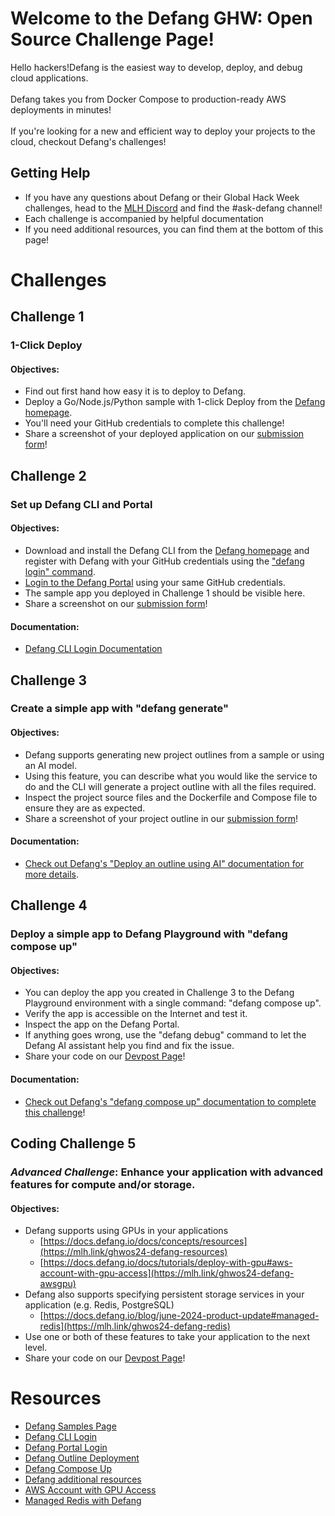# Welcome to the Defang GHW: Open Source Challenge Page!

Hello hackers!Defang is the easiest way to develop, deploy, and debug cloud applications. <br><br>
Defang takes you from Docker Compose to production-ready AWS deployments in minutes! <br><br> 
If you're looking for a new and efficient way to deploy your projects to the cloud, checkout Defang's challenges!

## Getting Help 

* If you have any questions about Defang or their Global Hack Week challenges, head to the [MLH Discord](https://discord.mlh.io/) and find the #ask-defang channel!
* Each challenge is accompanied by helpful documentation
* If you need additional resources, you can find them at the bottom of this page! 


# Challenges

## Challenge 1
### 1-Click Deploy 

#### Objectives: 
* Find out first hand how easy it is to deploy to Defang.
* Deploy a Go/Node.js/Python sample with 1-click Deploy from the [Defang homepage](https://mlh.link/ghwos24-defang-samples).
* You'll need your GitHub credentials to complete this challenge!
* Share a screenshot of your deployed application on our [submission form](https://mlh.link/ghwform)! 

## Challenge 2 
### Set up Defang CLI and Portal

#### Objectives: 
* Download and install the Defang CLI from the [Defang homepage](https://mlh.link/ghwos24) and register with Defang with your GitHub credentials using the ["defang login" command](https://mlh.link/ghwos24-defang-login). 
* [Login to the Defang Portal](https://mlh.link/ghwos24-defang-portal) using your same GitHub credentials.
* The sample app you deployed in Challenge 1 should be visible here.
* Share a screenshot on our [submission form](https://mlh.link/ghwform)! 

#### Documentation: 
* [Defang CLI Login Documentation](https://mlh.link/ghwos24-defang-login)

## Challenge 3 
### Create a simple app with "defang generate"
#### Objectives: 
* Defang supports generating new project outlines from a sample or using an AI model.
* Using this feature, you can describe what you would like the service to do and the CLI will generate a project outline with all the files required.
* Inspect the project source files and the Dockerfile and Compose file to ensure they are as expected.
* Share a screenshot of your project outline in our [submission form](https://mlh.link/ghwform)! 


#### Documentation:
* [Check out Defang's "Deploy an outline using AI" documentation for more details](https://mlh.link/ghwos24-defang-outline).

## Challenge 4 
### Deploy a simple app to Defang Playground with "defang compose up"
#### Objectives: 
* You can deploy the app you created in Challenge 3 to the Defang Playground environment with a single command: "defang compose up".
* Verify the app is accessible on the Internet and test it.
* Inspect the app on the Defang Portal.
* If anything goes wrong, use the "defang debug" command to let the Defang AI assistant help you find and fix the issue.
* Share your code on our [Devpost Page](https://mlh.link/ghwdevpost)! 

#### Documentation:
* [Check out Defang's "defang compose up" documentation to complete this challenge](https://mlh.link/ghwos24-defang-composeup)!

## Coding Challenge 5
### <em>Advanced Challenge</em>: Enhance your application with advanced features for compute and/or storage. 
#### Objectives: 
* Defang supports using GPUs in your applications
  * [https://docs.defang.io/docs/concepts/resources](https://mlh.link/ghwos24-defang-resources) 
  * [https://docs.defang.io/docs/tutorials/deploy-with-gpu#aws-account-with-gpu-access](https://mlh.link/ghwos24-defang-awsgpu)
* Defang also supports specifying persistent storage services in your application (e.g. Redis, PostgreSQL)
  * [https://docs.defang.io/blog/june-2024-product-update#managed-redis](https://mlh.link/ghwos24-defang-redis)
* Use one or both of these features to take your application to the next level.
* Share your code on our [Devpost Page](https://mlh.link/ghwdevpost)! 

# Resources
* [Defang Samples Page](https://mlh.link/ghwos24-defang-samples)
* [Defang CLI Login](https://mlh.link/ghwos24-defang-login)
* [Defang Portal Login](https://mlh.link/ghwos24-defang-portal)
* [Defang Outline Deployment](https://mlh.link/ghwos24-defang-outline)
* [Defang Compose Up](https://mlh.link/ghwos24-defang-composeup)
* [Defang additional resources](https://mlh.link/ghwos24-defang-resources)
* [AWS Account with GPU Access](https://mlh.link/ghwos24-defang-awsgpu )
* [Managed Redis with Defang](https://mlh.link/ghwos24-defang-redis)
